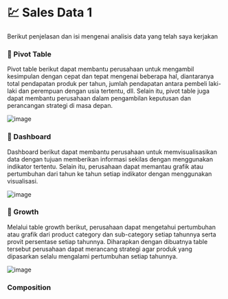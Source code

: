 # 💹 Sales Data 1
Berikut penjelasan dan isi mengenai analisis data yang telah saya kerjakan

### 📌 Pivot Table
Pivot table berikut dapat membantu perusahaan untuk mengambil kesimpulan dengan cepat dan tepat mengenai beberapa hal, diantaranya total pendapatan produk per tahun, jumlah pendapatan antara pembeli laki-laki dan perempuan dengan usia tertentu, dll. Selain itu, pivot table juga dapat membantu perusahaan dalam pengambilan keputusan dan perancangan strategi di masa depan.

![image](https://github.com/ahmad14022/sales-data-1/assets/100104854/10ffff67-d818-4ae4-99e7-91af16e37316)


### 📌 Dashboard
Dashboard berikut dapat membantu perusahaan untuk memvisualisasikan data dengan tujuan memberikan informasi sekilas dengan menggunakan indikator tertentu. Selain itu, perusahaan dapat memantau grafik atau pertumbuhan dari tahun ke tahun setiap indikator dengan menggunakan visualisasi.

![image](https://github.com/ahmad14022/sales-data-1/assets/100104854/3e27cb5d-f42a-4eea-8187-5c3743f1afd0)


### 📌 Growth
Melalui table growth berikut, perusahaan dapat mengetahui pertumbuhan atau grafik dari product category dan sub-category setiap tahunnya serta provit persentase setiap tahunnya. Diharapkan dengan dibuatnya table tersebut perusahaan dapat merancang strategi agar produk yang dipasarkan selalu mengalami pertumbuhan setiap tahunnya.

![image](https://github.com/ahmad14022/sales-data-1/assets/100104854/d72e135d-6aa5-41e2-a294-17bae120501b)


### Composition

